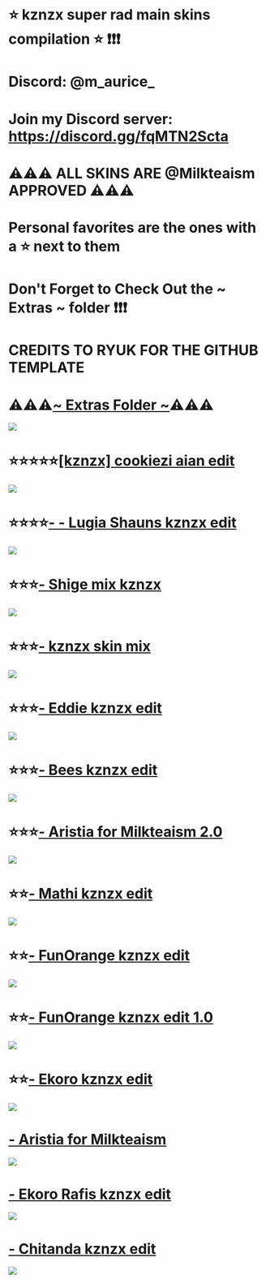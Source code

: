 # ⭐ kznzx super rad main skins compilation ⭐ ❗❗❗

# Discord: @m_aurice_
# Join my Discord server: https://discord.gg/fqMTN2Scta

# ⚠️⚠️⚠️ ALL SKINS ARE @Milkteaism APPROVED ⚠️⚠️⚠️

# Personal favorites are the ones with a ⭐ next to them
# Don't Forget to Check Out the ~ Extras ~ folder ❗❗❗

# CREDITS TO RYUK FOR THE GITHUB TEMPLATE

# ⚠️⚠️⚠️[~ Extras Folder ~](https://www.mediafire.com/folder/bh9bjhsg9r814/~+Extras+~)⚠️⚠️⚠️
![](https://i.imgur.com/ovP8QvK.png)

# ⭐⭐⭐⭐⭐[[kznzx] cookiezi aian edit](https://www.mediafire.com/file/j5ygqt7l9yvx2a4/%255Bkznzx%255D_cookiezi_aian_edit.osk/file)
![](https://i.imgur.com/k9y8Irl.jpeg)

# ⭐⭐⭐⭐[- - Lugia Shauns kznzx edit](https://www.mediafire.com/file/9m237uwct3q1apl/-_-_Lugia_Shauns_kznzx_edit.osk/file)
![](https://i.imgur.com/ovP8QvK.png)

# ⭐⭐⭐[- Shige mix kznzx](https://www.mediafire.com/file/l3aoostmeepfylr/-_-_-_shige_mix_kznzx.osk/file)
![](https://i.imgur.com/y3rnJ34.jpeg)

# ⭐⭐⭐[- kznzx skin mix](https://www.mediafire.com/file/djml6xl482e1y0s/-_kznzx_skin_mix.osk/file)
![](https://i.imgur.com/qFgGCJb.png)

# ⭐⭐⭐[- Eddie kznzx edit](https://www.mediafire.com/file/38l1ffuas8dk0y2/-_-_-Eddie_%2528katou_megumi%2529_kznzx_edit.osk/file)
![](https://i.imgur.com/DVgTQfx.jpeg)

# ⭐⭐⭐[- Bees kznzx edit](https://www.mediafire.com/file/bxp3r3w0e4tkcw2/Bees+kznzx+edit.osk/file)
![](https://i.imgur.com/KYrBqEC.jpeg)

# ⭐⭐⭐[- Aristia for Milkteaism 2.0](https://www.mediafire.com/file/40sib6vgcgkmq3o/aristia_edit_for_milkie_2.0.osk/file)
![](https://i.imgur.com/IB7YT5y.jpeg)

# ⭐⭐[- Mathi kznzx edit](https://www.mediafire.com/file/jixjf8ryv5anfwn/Mathi_maurice_edit.osk/file)
![](https://i.imgur.com/Ybed6vl.jpeg)

# ⭐⭐[- FunOrange kznzx edit](https://www.mediafire.com/file/a5s7xx3ssb2qz08/Funorange_kznzx_edit_2.0.osk/file)
![](https://i.imgur.com/AdB7O2q.jpeg)

# ⭐⭐[- FunOrange kznzx edit 1.0](https://www.mediafire.com/file/vyai5an05vitw4c/FunOrange_kznzx_edit_1.0.osk/file)
![](https://i.imgur.com/m4WZmb5.jpeg)

# ⭐⭐[- Ekoro kznzx edit](https://www.mediafire.com/file/w7i3iifl3owhqd9/Blueberry_%2528Ekoro%2529_kznzx_edit.osk/file)
![](https://i.imgur.com/2aorhF9.png)

# [- Aristia for Milkteaism](https://www.mediafire.com/file/rlp75dkxrpc5t5j/aristia+para+kay+milkteaism.osk/file)
![](https://i.imgur.com/FGSfmlS.jpeg)

# [- Ekoro Rafis kznzx edit](https://www.mediafire.com/file/jk0kmv89f646qoc/Blueberry.osk/file)
![](https://i.imgur.com/exBfDb5.png)

# [- Chitanda kznzx edit](https://www.mediafire.com/file/xu1o15rfqq32qoq/Chitanda_edit.osk/file)
![](https://i.imgur.com/lNoWstR.jpeg)





